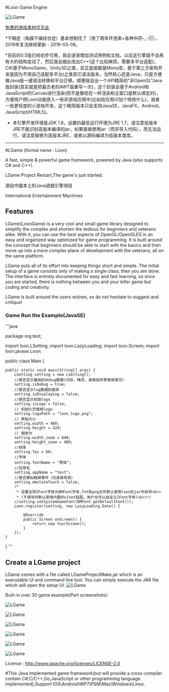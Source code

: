 #Loon Game Engine

![LGame](https://raw.github.com/cping/LGame/master/engine_logo.png "engine_logo")

[免费的游戏素材可见此](https://github.com/cping/LGame/blob/master/dev-res/README.md "Game Source of Free")

*干眼症（角膜干燥综合症）基本控制住了（用了两年环孢素+各种中药-_-|||），2019年复活继续更新 - 2019-03-08。

*目前的0.5版已经初步可用，我会逐渐增加测试用例和文档，以后这引擎就不会再有大的结构变动了，然后我会据此改出C++(这个比较麻烦，需要多平台适配)，C#(基于MonoGame，Unity3D之类，反正底层都是Mono库，基于第三方架构开发是因为不用自己适配多平台)之类其它语法版本，当然核心还是Java，只是方便做Java版一键语法转换和平台迁移。顺便我会出一个API精简的"非OpenGL"Java版封装(其实就是把最古老的AWT版重写一次)，这个封装会基于Android和JavaScript的Canvas进行渲染(而不是像现在一样渲染和主窗口是默认绑定的)，方便用户把Loon功能嵌入一些非游戏应用中(比如给应用UI加个特效什么)，或者一些更轻度的小游戏开发，这个精简版本只会支持JavaSE，JavaFX，Android，JavaScript(HTML5)。

* 本引擎开发环境是JDK 1.8，设置的最低运行环境为JRE 1.7，请注意低版本JRE不能识别高版本编译的jar，如果直接使用jar（而非导入代码），而无法运行，请注意替换为高版本JRE，或者以源码编译为低版本类库。
_________

#LGame (formal name : Loon)

A fast, simple & powerful game framework, powered by Java (also supports C# and C++).

LGame Project Restart,The game's just started.

源自中國本土的Java遊戲引擎項目

International Entertainment Machines

## Features
LGame(LoonGame) is a very cool and small game library designed to simplify the complex and shorten the tedious for beginners and veterans alike. With it, you can use the best aspects of OpenGL/OpenGLES in an easy and organized way optimized for game programming. It is built around the concept that beginners should be able to start with the basics and then move up into a more complex plane of development with the veterans, all on the same platform.

LGame puts all of its effort into keeping things short and simple. The initial setup of a game consists only of making a single class; then you are done. The interface is entirely documented for easy and fast learning, so once you are started, there is nothing between you and your killer game but coding and creativity.

LGame is built around the users wishes, so do not hesitate to suggest and critique!

### Game Run the Example(JavaSE)

'''java

package org.test;

import loon.LSetting;
import loon.LazyLoading;
import loon.Screen;
import loon.javase.Loon;

public class Main  {

	public static void main(String[] args) {
		LSetting setting = new LSetting();
		//是否显示基础的debug数据(内存，精灵，桌面组件等使用情况)
		setting.isDebug = true;
		//是否显示log数据到窗体
		setting.isDisplayLog = false;
		//是否显示初始logo
		setting.isLogo = false;
		// 初始化页面用logo
		setting.logoPath = "loon_logo.png";
		// 原始大小
		setting.width = 480;
		setting.height = 320;
		// 缩放为
		setting.width_zoom = 640;
		setting.height_zoom = 480;
		//帧率
		setting.fps = 60;
		//字体
		setting.fontName = "黑体";
		//应用名
		setting.appName = "test";
		//是否模拟触屏事件（仅桌面有效）
		setting.emulateTouch = false;
		/*
		 * 设置全局IFont字体为BMFont字体,fnt和png文件默认使用loon的jar中自带<br>
		 * (不填写时默认使用内置的LFont贴图，用户也可以自定义IFont字体)<br>*/
		//setting.setSystemGameFont(BMFont.getDefaultFont());
		Loon.register(setting, new LazyLoading.Data() {

			@Override
			public Screen onScreen() {
				return new YourScreen();
			}
		});
	}
}
'''

## Create a LGame project
LGame comes with a file called LGameProjectMake.jar which is an executable UI and command line tool. You can simply execute the JAR file which will open the setup UI.
![LGame](https://raw.github.com/cping/LGame/master/install.png "install")

Built-in over 30 game example(Part screenshots):

![LGame](https://raw.github.com/cping/LGame/master/e0x.png "0")

![LGame](https://raw.github.com/cping/LGame/master/e1x.png "1")

![LGame](https://raw.github.com/cping/LGame/master/e2x.png "2")

![LGame](https://raw.github.com/cping/LGame/master/e3x.png "3")

![LGame](https://raw.github.com/cping/LGame/master/e4x.png "4")

![LGame](https://raw.github.com/cping/LGame/master/live2dsupport.png "live2d_support")

License : http://www.apache.org/licenses/LICENSE-2.0

#This Java implemented game framework(but will provide a cross-compiler contain C#,C/C++,Go,JavaScript or other programming language implemented),Support IOS\Android\WP7\PSM\Mac\Windows\Linux.